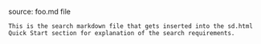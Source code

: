 source: foo.md file

    This is the search markdown file that gets inserted into the sd.html Quick Start section for explanation of the search requirements.
